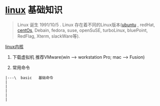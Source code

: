 # [linux](www.linux.org) 基础知识

> Linux 诞生 1991/10/5 . Linux 存在着不同的Linux版本([ubuntu](http://www.ubuntu.org.cn/download/desktop) , redHat, [centOs](www.centos.org), Debain, fedora, suse, openSuSE, turboLinux, bluePoint, RedFlag, Xterm, slackWare等).

[linux内核](www.kernel.org)

1. 下载虚拟机 推荐VMware(win --> workstation Pro; mac --> Fusion) 

2. 常用命令

```
|---\  basic   基础命令
|
|
|
|
|

```